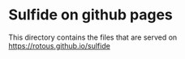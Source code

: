 # Sulfide on github pages
This directory contains the files that are served on https://rotous.github.io/sulfide
